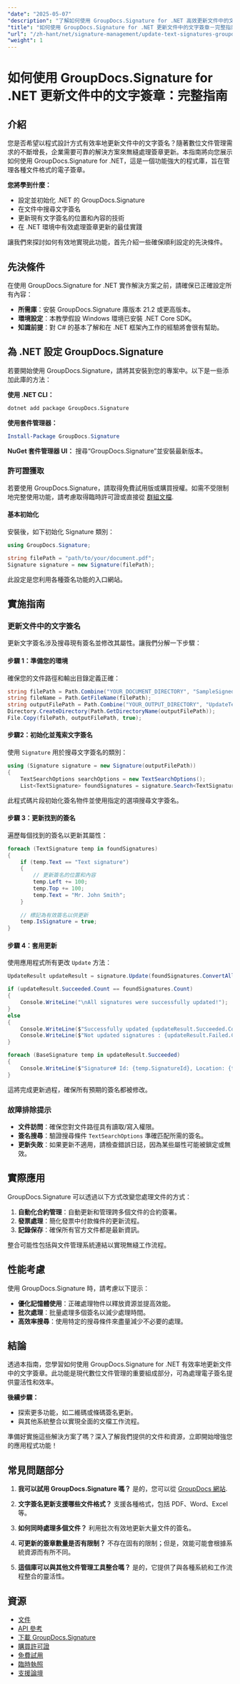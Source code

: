 ```yaml
---
"date": "2025-05-07"
"description": "了解如何使用 GroupDocs.Signature for .NET 高效更新文件中的文字簽章。本指南將透過實際範例講解簽名的設定、搜尋和更新。"
"title": "如何使用 GroupDocs.Signature for .NET 更新文件中的文字簽章－完整指南"
"url": "/zh-hant/net/signature-management/update-text-signatures-groupdocs-dotnet/"
"weight": 1
---
```


# 如何使用 GroupDocs.Signature for .NET 更新文件中的文字簽章：完整指南

## 介紹

您是否希望以程式設計方式有效率地更新文件中的文字簽名？隨著數位文件管理需求的不斷增長，企業需要可靠的解決方案來無縫處理簽章更新。本指南將向您展示如何使用 GroupDocs.Signature for .NET，這是一個功能強大的程式庫，旨在管理各種文件格式的電子簽章。

**您將學到什麼：**
- 設定並初始化 .NET 的 GroupDocs.Signature
- 在文件中搜尋文字簽名
- 更新現有文字簽名的位置和內容的技術
- 在 .NET 環境中有效處理簽章更新的最佳實踐

讓我們來探討如何有效地實現此功能，首先介紹一些確保順利設定的先決條件。

## 先決條件

在使用 GroupDocs.Signature for .NET 實作解決方案之前，請確保已正確設定所有內容：

- **所需庫**：安裝 GroupDocs.Signature 庫版本 21.2 或更高版本。
- **環境設定**：本教學假設 Windows 環境已安裝 .NET Core SDK。
- **知識前提**：對 C# 的基本了解和在 .NET 框架內工作的經驗將會很有幫助。

## 為 .NET 設定 GroupDocs.Signature

若要開始使用 GroupDocs.Signature，請將其安裝到您的專案中。以下是一些添加此庫的方法：

**使用 .NET CLI：**
```bash
dotnet add package GroupDocs.Signature
```

**使用套件管理器：**
```powershell
Install-Package GroupDocs.Signature
```

**NuGet 套件管理器 UI：**
搜尋“GroupDocs.Signature”並安裝最新版本。

### 許可證獲取

若要使用 GroupDocs.Signature，請取得免費試用版或購買授權。如需不受限制地完整使用功能，請考慮取得臨時許可證或直接從 [群組文檔](https://purchase。groupdocs.com/buy).

#### 基本初始化
安裝後，如下初始化 Signature 類別：

```csharp
using GroupDocs.Signature;

string filePath = "path/to/your/document.pdf";
Signature signature = new Signature(filePath);
```

此設定是您利用各種簽名功能的入口網站。

## 實施指南

### 更新文件中的文字簽名

更新文字簽名涉及搜尋現有簽名並修改其屬性。讓我們分解一下步驟：

#### 步驟 1：準備您的環境

確保您的文件路徑和輸出目錄定義正確：

```csharp
string filePath = Path.Combine("YOUR_DOCUMENT_DIRECTORY", "SampleSignedMultiDocument.pdf");
string fileName = Path.GetFileName(filePath);
string outputFilePath = Path.Combine("YOUR_OUTPUT_DIRECTORY", "UpdateTextAfterSearch", fileName);
Directory.CreateDirectory(Path.GetDirectoryName(outputFilePath));
File.Copy(filePath, outputFilePath, true);
```

#### 步驟2：初始化並蒐索文字簽名

使用 `Signature` 用於搜尋文字簽名的類別：

```csharp
using (Signature signature = new Signature(outputFilePath))
{
    TextSearchOptions searchOptions = new TextSearchOptions();
    List<TextSignature> foundSignatures = signature.Search<TextSignature>(searchOptions);
```

此程式碼片段初始化簽名物件並使用指定的選項搜尋文字簽名。

#### 步驟 3：更新找到的簽名

遍歷每個找到的簽名以更新其屬性：

```csharp
foreach (TextSignature temp in foundSignatures)
{
    if (temp.Text == "Text signature")
    {
        // 更新簽名的位置和內容
        temp.Left += 100;
        temp.Top += 100;
        temp.Text = "Mr. John Smith";
    }
    
    // 標記為有效簽名以供更新
    temp.IsSignature = true;
}
```

#### 步驟 4：套用更新

使用應用程式所有更改 `Update` 方法：

```csharp
UpdateResult updateResult = signature.Update(foundSignatures.ConvertAll(p => (BaseSignature)p));

if (updateResult.Succeeded.Count == foundSignatures.Count)
{
    Console.WriteLine("\nAll signatures were successfully updated!");
}
else
{
    Console.WriteLine($"Successfully updated {updateResult.Succeeded.Count} signatures.");
    Console.WriteLine($"Not updated signatures : {updateResult.Failed.Count}");
}

foreach (BaseSignature temp in updateResult.Succeeded)
{
    Console.WriteLine($"Signature# Id: {temp.SignatureId}, Location: {temp.Left}x{temp.Top}. Size: {temp.Width}x{temp.Height}");
}
```

這將完成更新過程，確保所有預期的簽名都被修改。

### 故障排除提示

- **文件訪問**：確保您對文件路徑具有讀取/寫入權限。
- **簽名搜尋**：驗證搜尋條件 `TextSearchOptions` 準確匹配所需的簽名。
- **更新失敗**：如果更新不適用，請檢查錯誤日誌，因為某些屬性可能被鎖定或無效。

## 實際應用

GroupDocs.Signature 可以透過以下方式改變您處理文件的方式：

1. **自動化合約管理**：自動更新和管理跨多個文件的合約簽署。
2. **發票處理**：簡化發票中付款條件的更新流程。
3. **記錄保存**：確保所有官方文件都是最新資訊。

整合可能性包括與文件管理系統連結以實現無縫工作流程。

## 性能考慮

使用 GroupDocs.Signature 時，請考慮以下提示：

- **優化記憶體使用**：正確處理物件以釋放資源並提高效能。
- **批次處理**：批量處理多個簽名以減少處理時間。
- **高效率搜尋**：使用特定的搜尋條件來盡量減少不必要的處理。

## 結論

透過本指南，您學習如何使用 GroupDocs.Signature for .NET 有效率地更新文件中的文字簽章。此功能是現代數位文件管理的重要組成部分，可為處理電子簽名提供靈活性和效率。

**後續步驟：**
- 探索更多功能，如二維碼或條碼簽名更新。
- 與其他系統整合以實現全面的文檔工作流程。

準備好實施這些解決方案了嗎？深入了解我們提供的文件和資源，立即開始增強您的應用程式功能！

## 常見問題部分

1. **我可以試用 GroupDocs.Signature 嗎？**
   是的，您可以從 [GroupDocs 網站](https://releases。groupdocs.com/signature/net/).

2. **文字簽名更新支援哪些文件格式？**
   支援各種格式，包括 PDF、Word、Excel 等。

3. **如何同時處理多個文件？**
   利用批次有效地更新大量文件的簽名。

4. **可更新的簽章數量是否有限制？**
   不存在固有的限制；但是，效能可能會根據系統資源而有所不同。

5. **這個庫可以與其他文件管理工具整合嗎？**
   是的，它提供了與各種系統和工作流程整合的靈活性。

## 資源

- [文件](https://docs.groupdocs.com/signature/net/)
- [API 參考](https://reference.groupdocs.com/signature/net/)
- [下載 GroupDocs.Signature](https://releases.groupdocs.com/signature/net/)
- [購買許可證](https://purchase.groupdocs.com/buy)
- [免費試用](https://releases.groupdocs.com/signature/net/)
- [臨時執照](https://purchase.groupdocs.com/temporary-license/)
- [支援論壇](https://forum.groupdocs.com/c/signature/)